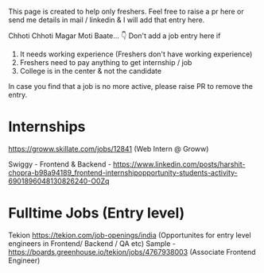 This page is created to help only freshers. Feel free to raise a pr here or send me details in mail / linkedin & I will add that entry here.

Chhoti Chhoti Magar Moti Baate... 👇
Don't add a job entry here if

 1. It needs working experience (Freshers don't have working experience)
 2. Freshers need to pay anything to get internship / job
 3. College is in the center & not the candidate


In case you find that a job is no more active, please raise PR to remove the entry.

# Internships

https://groww.skillate.com/jobs/12841 (Web Intern @ Groww)

Swiggy - Frontend & Backend - https://www.linkedin.com/posts/harshit-chopra-b98a94189_frontend-internshipopportunity-students-activity-6901896048130826240-O0Zq



# Fulltime Jobs (Entry level)
Tekion
https://tekion.com/job-openings/india (Opportunites for entry level engineers in Frontend/ Backend / QA etc)
Sample - https://boards.greenhouse.io/tekion/jobs/4767938003 (Associate Frontend Engineer)

